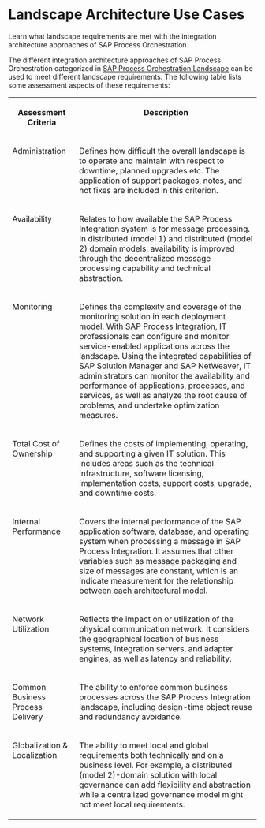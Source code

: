 <!-- loio37605e970ad645c08cc6d6d8f9a8ae36 -->

# Landscape Architecture Use Cases

Learn what landscape requirements are met with the integration architecture approaches of SAP Process Orchestration.

The different integration architecture approaches of SAP Process Orchestration categorized in [SAP Process Orchestration Landscape](sap-process-orchestration-landscape-7f4454c.md) can be used to meet different landscape requirements. The following table lists some assessment aspects of these requirements:


<table>
<tr>
<th valign="top">

Assessment Criteria



</th>
<th valign="top">

Description



</th>
</tr>
<tr>
<td valign="top">

Administration



</td>
<td valign="top">

Defines how difficult the overall landscape is to operate and maintain with respect to downtime, planned upgrades etc. The application of support packages, notes, and hot fixes are included in this criterion.



</td>
</tr>
<tr>
<td valign="top">

Availability



</td>
<td valign="top">

Relates to how available the SAP Process Integration system is for message processing. In distributed \(model 1\) and distributed \(model 2\) domain models, availability is improved through the decentralized message processing capability and technical abstraction.



</td>
</tr>
<tr>
<td valign="top">

Monitoring



</td>
<td valign="top">

Defines the complexity and coverage of the monitoring solution in each deployment model. With SAP Process Integration, IT professionals can configure and monitor service-enabled applications across the landscape. Using the integrated capabilities of SAP Solution Manager and SAP NetWeaver, IT administrators can monitor the availability and performance of applications, processes, and services, as well as analyze the root cause of problems, and undertake optimization measures.



</td>
</tr>
<tr>
<td valign="top">

Total Cost of Ownership



</td>
<td valign="top">

Defines the costs of implementing, operating, and supporting a given IT solution. This includes areas such as the technical infrastructure, software licensing, implementation costs, support costs, upgrade, and downtime costs.



</td>
</tr>
<tr>
<td valign="top">

Internal Performance



</td>
<td valign="top">

Covers the internal performance of the SAP application software, database, and operating system when processing a message in SAP Process Integration. It assumes that other variables such as message packaging and size of messages are constant, which is an indicate measurement for the relationship between each architectural model.



</td>
</tr>
<tr>
<td valign="top">

Network Utilization



</td>
<td valign="top">

Reflects the impact on or utilization of the physical communication network. It considers the geographical location of business systems, integration servers, and adapter engines, as well as latency and reliability.



</td>
</tr>
<tr>
<td valign="top">

Common Business Process Delivery



</td>
<td valign="top">

The ability to enforce common business processes across the SAP Process Integration landscape, including design-time object reuse and redundancy avoidance.



</td>
</tr>
<tr>
<td valign="top">

Globalization & Localization



</td>
<td valign="top">

The ability to meet local and global requirements both technically and on a business level. For example, a distributed \(model 2\)-domain solution with local governance can add flexibility and abstraction while a centralized governance model might not meet local requirements.



</td>
</tr>
</table>

